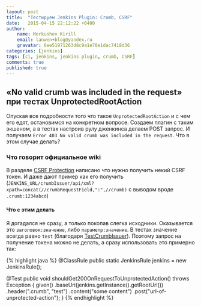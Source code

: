```yaml
---
layout: post
title:  "Тестируем Jenkins Plugin: Crumb, CSRF"
date:   2015-04-15 22:12:22 +0400
author:
    name: Merkushev Kirill
    email: lanwen+blog@yandex.ru
    gravatar: 6ee51971263d8c9a1e70e1dac7418d36
categories: [jenkins]
tags: [ci, jenkins, jenkins plugin, crumb, CSRF]
comments: true
published: true
---
```


## «No valid crumb was included in the request» при тестах UnprotectedRootAction

Опуская все подробности того что такое `UnprotectedRootAction` и с чем его едят, остановимся на конкретном вопросе. 
Создаем плагин с таким экшеном, а в тестах настроив рулу дженкинса делаем POST запрос. 
И получаем `Error 403 No valid crumb was included in the request`. Что в этом случае делать?

### Что говорит официальное wiki

В разделе [CSRF Protection](https://wiki.jenkins-ci.org/display/JENKINS/Remote+access+API) написано что нужно получить 
некий CSRF токен. И даже дают пример как его получить 
(`JENKINS_URL/crumbIssuer/api/xml?xpath=concat(//crumbRequestField,":",//crumb)` с выводом вроде `.crumb:1234abcd`)

#### Что с этим делать

Я догадался не сразу, а только покопав слегка исходники. Оказывается это `заголовок:значение`, либо `параметр:значение`.
В тестах значение всегда равно `test` 
(благодаря [TestCrumbIssuer](http://javadoc.jenkins-ci.org/org/jvnet/hudson/test/TestCrumbIssuer.html)).
Поэтому запрос на получение токена можно не делать, а сразу использовать это примерно так: 

{% highlight java %}
@ClassRule
public static JenkinsRule jenkins = new JenkinsRule();

@Test
public void shouldGet200OnRequestToUnprotectedAction() throws Exception {
  given() .baseUri(jenkins.getInstance().getRootUrl())
          .header(".crumb", "test")
          .content("some content")
          .post("url-of-unprotected-action");
}
{% endhighlight %}
